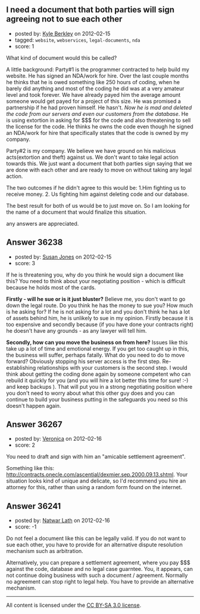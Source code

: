 ## I need a document that both parties will sign agreeing not to sue each other

- posted by: [Kyle Berkley](https://stackexchange.com/users/-1/16404-kyle-berkley) on 2012-02-15
- tagged: `website`, `webservices`, `legal-documents`, `nda`
- score: 1

What kind of document would this be called?

A little background:
Party#1 is the programmer contracted to help build my website. He has signed an NDA/work for hire. Over the last couple months he thinks that he is owed something like 250 hours of coding, when he barely did anything and most of the coding he did was at a very amateur level and took forever. We have already payed him the average amount someone would get payed for a project of this size. He was promised a partnership if he had proven himself. He hasn't. *Now he is mad and deleted the code from our servers and even our customers from the database*. He is using extortion in asking for $$$ for the code and also threatening to sell the license for the code. He thinks he owns the code even though he signed an NDA/work for hire that specifically states that the code is owned by my company. 

Party#2 is my company. We believe we have ground on his malicious acts(extortion and theft) against us. We don't want to take legal action towards this. We just want a document that both parties sign saying that we are done with each other and are ready to move on without taking any legal action.

The two outcomes if he didn't agree to this would be:
1.Him fighting us to receive money.
2. Us fighting him against deleting code and our database.

The best result for both of us would be to just move on. So I am looking for the name of a document that would finalize this situation.

any answers are appreciated.


## Answer 36238

- posted by: [Susan Jones](https://stackexchange.com/users/-1/2737-susan-jones) on 2012-02-15
- score: 3

If he is threatening you, why do you think he would sign a document like this? You need to think about your negotiating position - which is difficult because he holds most of the cards.

**Firstly - will he sue or is it just bluster?**
Believe me, you don't want to go down the legal route. Do you think he has the money to sue you? How much is he asking for? If he is not asking for a lot and you don't think he has a lot of assets behind him, he is unlikely to sue in my opinion. Firstly because it is too expensive and secondly because (if you have done your contracts right) he doesn't have any grounds - as any lawyer will tell him.

**Secondly, how can you move the business on from here?** Issues like this take up a lot of time and emotional energy. If you get too caught up in this, the business will suffer, perhaps fatally. What do you need to do to move forward? Obviously stopping his server access is the first step. Re-establishing relationships with your customers is the second step. I would think about getting the coding done again by someone competent who can rebuild it quickly for you (and you will hire a lot better this time for sure! :-) and keep backups ). That will put you in a strong negotiating position where you don't need to worry about what this other guy does and you can continue to build your business putting in the safeguards you need so this doesn't happen again.



## Answer 36267

- posted by: [Veronica](https://stackexchange.com/users/-1/13945-veronica) on 2012-02-16
- score: 2

You need to draft and sign with him an "amicable settlement agreement". 

Something like this: http://contracts.onecle.com/ascential/dexmier.sep.2000.09.13.shtml.
Your situation looks kind of unique and delicate, so I'd recommend you hire an attorney for this, rather than using a random form found on the internet.


## Answer 36241

- posted by: [Natwar Lath](https://stackexchange.com/users/-1/15181-natwar-lath) on 2012-02-16
- score: -1

Do not feel a document like this can be legally valid. If you do not want to sue each other, you have to provide for an alternative dispute resolution mechanism such as arbitration.

Alternatively, you can prepare a settlement agreement, where you pay $$$ against the code, database and no legal case guarntee. You, it appears, can not continue doing business with such a document / agreement. Normally no agreement can stop right to legal help. You have to provide an alternative mechanism.



---

All content is licensed under the [CC BY-SA 3.0 license](https://creativecommons.org/licenses/by-sa/3.0/).
